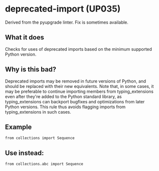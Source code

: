 # deprecated-import (UP035)
Derived from the pyupgrade linter.
Fix is sometimes available.
## What it does
Checks for uses of deprecated imports based on the minimum supported
Python version.
## Why is this bad?
Deprecated imports may be removed in future versions of Python, and
should be replaced with their new equivalents.
Note that, in some cases, it may be preferable to continue importing
members from typing_extensions even after they're added to the Python
standard library, as typing_extensions can backport bugfixes and
optimizations from later Python versions. This rule thus avoids flagging
imports from typing_extensions in such cases.
## Example
```
from collections import Sequence
```
## Use instead:
```
from collections.abc import Sequence
```